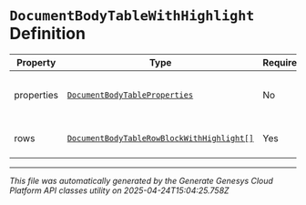 # `DocumentBodyTableWithHighlight` Definition

| Property | Type | Required | Description |
|----------|------|----------|-------------|
| properties | [`DocumentBodyTableProperties`](documentbodytableproperties-definition.md) | No | The properties for the table. |
| rows | [`DocumentBodyTableRowBlockWithHighlight[]`](documentbodytablerowblockwithhighlight-definition.md) | Yes | The list of rows for the table. |

---

*This file was automatically generated by the Generate Genesys Cloud Platform API classes utility on 2025-04-24T15:04:25.758Z*